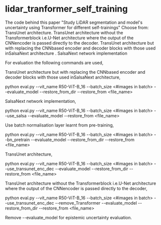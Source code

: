 # lidar_tranformer_self_training
The code behind this paper "Study LiDAR segmentation and  model's uncertainty using Transformer for different self-trainings"
Choose from:
TransUnet architecture.
TransUnet  architecture without the Transformerblock i.e.U-Net architecture where the output of the CNNencoder is passed directly to the decoder.
TransUnet architecture but with replacing the CNNbased  encoder  and  decoder  blocks  with  those  used  inSalsaNext architecture .
SalsaNext network implementation

For evaluation the following commands are used,

  TransUnet architecture but with replacing the CNNbased  encoder  and  decoder  blocks  with  those  used  inSalsaNext architecture,
  
python eval.py --vit_name R50-ViT-B_16 --batch_size <#images in batch> --evaluate_model --restore_from_dir <directory of saved the pre-trained weights> --restore_from <file_name>

  
  SalsaNext network implementation,
  
python eval.py --vit_name R50-ViT-B_16 --batch_size <#images in batch> --use_salsa --evaluate_model --restore_from <file_name>

   Use batch normalisation layer learnt from pre-training,
  
python eval.py --vit_name R50-ViT-B_16 --batch_size <#images in batch> --bn_pretrain --evaluate_model --restore_from_dir <directory of saved the pre-trained weights> --restore_from <file_name>
  
  TransUnet architecture,
  
python eval.py --vit_name R50-ViT-B_16 --batch_size <#images in batch> --use_transunet_enc_dec --evaluate_model --restore_from_dir <directory of saved the pre-trained weights> --restore_from <file_name>

  TransUnet  architecture without the Transformerblock i.e.U-Net architecture where the output of the CNNencoder is passed directly to the decoder,
  
python eval.py --vit_name R50-ViT-B_16 --batch_size <#images in batch> --use_transunet_enc_dec --remove_Transformer --evaluate_model --restore_from_dir <directory of saved the pre-trained weights> --restore_from <file_name>
  
Remove --evaluate_model for epistemic uncertainty evaluation.
